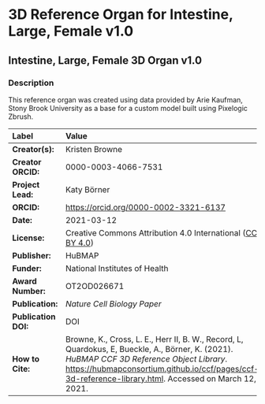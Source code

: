 # 3D Reference Organ for Intestine, Large, Female v1.0
## Intestine, Large, Female 3D Organ v1.0

### Description
This reference organ was created using data provided by Arie Kaufman, Stony Brook University as a base for a custom model built using Pixelogic Zbrush.

| Label | Value |
| :------------- |:-------------|
| **Creator(s):** | Kristen Browne |
| **Creator ORCID:** | 0000-0003-4066-7531 |
| **Project Lead:** | Katy B&ouml;rner |
| **ORCID:** | https://orcid.org/0000-0002-3321-6137 |
| **Date:** | 2021-03-12 |
| **License:** | Creative Commons Attribution 4.0 International ([CC BY 4.0](https://creativecommons.org/licenses/by/4.0/)) |
| **Publisher:** | HuBMAP |
| **Funder:** | National Institutes of Health |
| **Award Number:** | OT2OD026671 |
| **Publication:** | *Nature Cell Biology Paper* |
| **Publication DOI:** | DOI |
| **How to Cite:** | Browne, K., Cross, L. E., Herr II, B. W., Record, L,  Quardokus, E, Bueckle, A., B&ouml;rner, K. (2021). *HuBMAP CCF 3D Reference Object Library*. https://hubmapconsortium.github.io/ccf/pages/ccf-3d-reference-library.html. Accessed on March 12, 2021. |